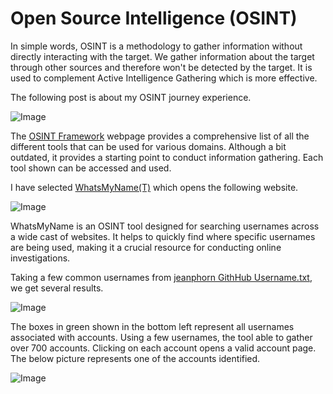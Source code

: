 # Open Source Intelligence (OSINT)

In simple words, OSINT is a methodology to gather information without directly interacting with the target. We gather information about the target through other sources and therefore won't be detected by the target. It is used to complement Active Intelligence Gathering which is more effective. 

The following post is about my OSINT journey experience.

![Image](https://github.com/user-attachments/assets/e8cdca9e-46a8-4507-a286-6e6b26741d19)

The [OSINT Framework](https://osintframework.com/) webpage provides a comprehensive list of all the different tools that can be used for various domains. Although a bit outdated, it provides a starting point to conduct information gathering. Each tool shown can be accessed and used.

I have selected [WhatsMyName(T)](https://whatsmyname.app/) which opens the following website. 

![Image](https://github.com/user-attachments/assets/8b849538-7905-420d-9653-ecea6db058ff)

WhatsMyName is an OSINT tool designed for searching usernames across a wide cast of websites. It helps to quickly find where specific usernames are being used, making it a crucial resource for conducting online investigations.

Taking a few common usernames from [jeanphorn GithHub Username.txt](https://github.com/jeanphorn/wordlist/blob/master/usernames.txt), we get several results.

![Image](https://github.com/user-attachments/assets/fa618e3d-279f-489a-a62a-7d415e0d06f0)

The boxes in green shown in the bottom left represent all usernames associated with accounts. Using a few usernames, the tool able to gather over 700 accounts. Clicking on each account opens a valid account page. The below picture represents one of the accounts identified.

![Image](https://github.com/user-attachments/assets/b1d08056-7848-4263-83d4-b1b2b0b38cd9)
